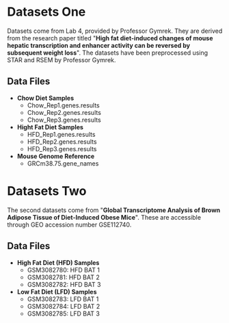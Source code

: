 # Datasets One
Datasets come from Lab 4, provided by Professor Gymrek. They are derived from the research paper titled "**High fat diet-induced changes of mouse hepatic transcription and enhancer activity can be reversed by subsequent weight loss**". The datasets have been preprocessed using STAR and RSEM by Professor Gymrek.

## Data Files
- **Chow Diet Samples**
  * Chow_Rep1.genes.results
  * Chow_Rep2.genes.results
  * Chow_Rep3.genes.results
- **Hight Fat Diet Samples**
  * HFD_Rep1.genes.results
  * HFD_Rep2.genes.results
  * HFD_Rep3.genes.results
- **Mouse Genome Reference**
  * GRCm38.75.gene_names

# Datasets Two
The second datasets come from "**Global Transcriptome Analysis of Brown Adipose Tissue of Diet-Induced Obese Mice**". These are accessible through GEO accession number GSE112740.

## Data Files
- **High Fat Diet (HFD) Samples**
  * GSM3082780: HFD BAT 1
  * GSM3082781: HFD BAT 2
  * GSM3082782: HFD BAT 3
- **Low Fat Diet (LFD) Samples**
  * GSM3082783: LFD BAT 1
  * GSM3082784: LFD BAT 2
  * GSM3082785: LFD BAT 3
